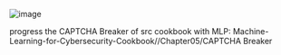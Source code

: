 ![image](https://github.com/M-Amin-Kiani/Captcha_Recognition/assets/100538655/3c776a18-0384-4dec-8251-f7083d5fd56f)

progress the CAPTCHA Breaker of src cookbook with MLP: Machine-Learning-for-Cybersecurity-Cookbook//Chapter05/CAPTCHA Breaker
